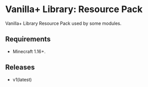 # Vanilla+ Library: Resource Pack

Vanilla+ Library Resource Pack used by some modules.

## Requirements
- Minecraft 1.16+.

## Releases
- v1(latest)